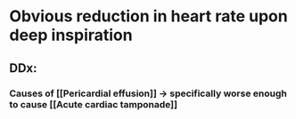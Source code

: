 # Obvious reduction in heart rate upon deep inspiration 
## DDx:
### Causes of [[Pericardial effusion]] -> specifically worse enough to cause [[Acute cardiac tamponade]]
